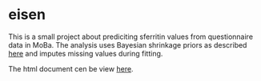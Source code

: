 # eisen

This is a small project about prediciting sferritin values from questionnaire data in MoBa.
The analysis uses Bayesian shrinkage priors as described [here](https://betanalpha.github.io/assets/case_studies/bayes_sparse_regression.html) and imputes missing values during fitting.

The html document cen be view [here](http://htmlpreview.github.io/?https://github.com/gbiele/eisen/blob/master/test_horseshoe.html).
